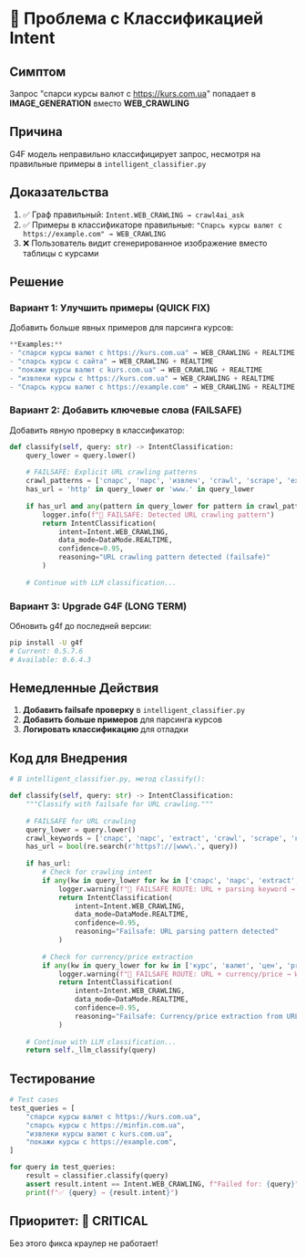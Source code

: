# 🐛 Проблема с Классификацией Intent

## Симптом
Запрос "спарси курсы валют с https://kurs.com.ua" попадает в **IMAGE_GENERATION** вместо **WEB_CRAWLING**

## Причина
G4F модель неправильно классифицирует запрос, несмотря на правильные примеры в `intelligent_classifier.py`

## Доказательства
1. ✅ Граф правильный: `Intent.WEB_CRAWLING → crawl4ai_ask`
2. ✅ Примеры в классификаторе правильные: `"Спарсь курсы валют с https://example.com" → WEB_CRAWLING`
3. ❌ Пользователь видит сгенерированное изображение вместо таблицы с курсами

## Решение

### Вариант 1: Улучшить примеры (QUICK FIX)
Добавить больше явных примеров для парсинга курсов:

```python
**Examples:**
- "спарси курсы валют с https://kurs.com.ua" → WEB_CRAWLING + REALTIME  
- "спарсь курсы с сайта" → WEB_CRAWLING + REALTIME
- "покажи курсы валют с kurs.com.ua" → WEB_CRAWLING + REALTIME
- "извлеки курсы с https://kurs.com.ua" → WEB_CRAWLING + REALTIME
- "Спарсь курсы валют с https://example.com" → WEB_CRAWLING + REALTIME
```

### Вариант 2: Добавить ключевые слова (FAILSAFE)
Добавить явную проверку в классификатор:

```python
def classify(self, query: str) -> IntentClassification:
    query_lower = query.lower()
    
    # FAILSAFE: Explicit URL crawling patterns
    crawl_patterns = ['спарс', 'парс', 'извлеч', 'crawl', 'scrape', 'extract']
    has_url = 'http' in query_lower or 'www.' in query_lower
    
    if has_url and any(pattern in query_lower for pattern in crawl_patterns):
        logger.info(f"🎯 FAILSAFE: Detected URL crawling pattern")
        return IntentClassification(
            intent=Intent.WEB_CRAWLING,
            data_mode=DataMode.REALTIME,
            confidence=0.95,
            reasoning="URL crawling pattern detected (failsafe)"
        )
    
    # Continue with LLM classification...
```

### Вариант 3: Upgrade G4F (LONG TERM)
Обновить g4f до последней версии:
```bash
pip install -U g4f
# Current: 0.5.7.6
# Available: 0.6.4.3
```

## Немедленные Действия

1. **Добавить failsafe проверку** в `intelligent_classifier.py`
2. **Добавить больше примеров** для парсинга курсов
3. **Логировать классификацию** для отладки

## Код для Внедрения

```python
# В intelligent_classifier.py, метод classify():

def classify(self, query: str) -> IntentClassification:
    """Classify with failsafe for URL crawling."""
    
    # FAILSAFE for URL crawling
    query_lower = query.lower()
    crawl_keywords = ['спарс', 'парс', 'extract', 'crawl', 'scrape', 'курс', 'цен']
    has_url = bool(re.search(r'https?://|www\.', query))
    
    if has_url:
        # Check for crawling intent
        if any(kw in query_lower for kw in ['спарс', 'парс', 'extract', 'crawl']):
            logger.warning(f"🎯 FAILSAFE ROUTE: URL + parsing keyword → WEB_CRAWLING")
            return IntentClassification(
                intent=Intent.WEB_CRAWLING,
                data_mode=DataMode.REALTIME,
                confidence=0.95,
                reasoning="Failsafe: URL parsing pattern detected"
            )
        
        # Check for currency/price extraction
        if any(kw in query_lower for kw in ['курс', 'валют', 'цен', 'price', 'rate']):
            logger.warning(f"🎯 FAILSAFE ROUTE: URL + currency/price → WEB_CRAWLING")
            return IntentClassification(
                intent=Intent.WEB_CRAWLING,
                data_mode=DataMode.REALTIME,
                confidence=0.95,
                reasoning="Failsafe: Currency/price extraction from URL"
            )
    
    # Continue with LLM classification...
    return self._llm_classify(query)
```

## Тестирование

```python
# Test cases
test_queries = [
    "спарси курсы валют с https://kurs.com.ua",
    "спарсь курсы с https://minfin.com.ua",
    "извлеки курсы валют с kurs.com.ua",
    "покажи курсы с https://example.com",
]

for query in test_queries:
    result = classifier.classify(query)
    assert result.intent == Intent.WEB_CRAWLING, f"Failed for: {query}"
    print(f"✅ {query} → {result.intent}")
```

## Приоритет: 🔴 CRITICAL
Без этого фикса краулер не работает!

